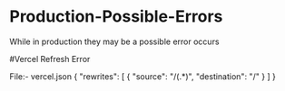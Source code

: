 # Production-Possible-Errors
While in production they may be a possible error occurs

#Vercel Refresh Error

File:- vercel.json 
{
    "rewrites": [
      { "source": "/(.*)", "destination": "/" }
    ]
}
  

